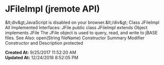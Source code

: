 # JFileImpl (jremote API)

&amp;lt;div&amp;gt;JavaScript is disabled on your browser.&amp;lt;/div&amp;gt; Class JFileImpl All Implemented Interfaces: JFile public class JFileImpl extends Object implements JFile The JFile object is used to query, read, and write to jBASE files. See Also: open(String fileName) Constructor Summary Modifier Constructor and Description protected    

**Created At:** 9/25/2017 11:52:20 AM  
**Updated At:** 12/24/2018 8:52:05 PM  


